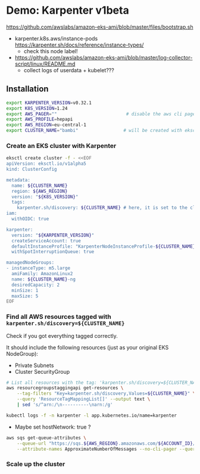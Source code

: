 # Demo: Karpenter v1beta
https://github.com/awslabs/amazon-eks-ami/blob/master/files/bootstrap.sh

- karpenter.k8s.aws/instance-pods https://karpenter.sh/docs/reference/instance-types/
  - check this node label!
- https://github.com/awslabs/amazon-eks-ami/blob/master/log-collector-script/linux/README.md
  - collect logs of userdata + kubelet???

## Installation

```bash title="Export env. variables we will use in this demo"
export KARPENTER_VERSION=v0.32.1
export K8S_VERSION=1.24
export AWS_PAGER=""                          # disable the aws cli pager
export AWS_PROFILE=hepapi
export AWS_REGION=eu-central-1
export CLUSTER_NAME="bambi"                 # will be created with eksctl
```

### Create an EKS cluster with Karpenter

```bash
eksctl create cluster -f - <<EOF
apiVersion: eksctl.io/v1alpha5
kind: ClusterConfig

metadata:
  name: ${CLUSTER_NAME}
  region: ${AWS_REGION}
  version: "${K8S_VERSION}"
  tags:
    karpenter.sh/discovery: ${CLUSTER_NAME} # here, it is set to the cluster name
iam:
  withOIDC: true 

karpenter:
  version: "${KARPENTER_VERSION}"
  createServiceAccount: true 
  defaultInstanceProfile: "KarpenterNodeInstanceProfile-${CLUSTER_NAME}"
  withSpotInterruptionQueue: true 

managedNodeGroups:
- instanceType: m5.large
  amiFamily: AmazonLinux2
  name: ${CLUSTER_NAME}-ng
  desiredCapacity: 2
  minSize: 1
  maxSize: 5
EOF
```

### Find all AWS resources tagged with `karpenter.sh/discovery=${CLUSTER_NAME}`

Check if you got everything tagged correctly.

It should include the following resources (just as your original EKS NodeGroup):

- Private Subnets
- Cluster SecurityGroup

```bash
# List all resources with the tag: 'karpenter.sh/discovery=${CLUSTER_NAME}'
aws resourcegroupstaggingapi get-resources \
    --tag-filters "Key=karpenter.sh/discovery,Values=${CLUSTER_NAME}" \
    --query 'ResourceTagMappingList[]' --output text \
    | sed 's/^arn:/\n----------\narn:/g'
```



```bash title="Check Karpenter logs"
kubectl logs -f -n karpenter -l app.kubernetes.io/name=karpenter
```

- Maybe set hostNetwork: true ?

```bash title="Check interruped sqs queue"
aws sqs get-queue-attributes \
    --queue-url "https://sqs.${AWS_REGION}.amazonaws.com/${ACCOUNT_ID}/${CLUSTER_NAME}" \
    --attribute-names ApproximateNumberOfMessages --no-cli-pager --query 'Attributes'
```

### Scale up the cluster

```bash title="Scale up the cluster"



```